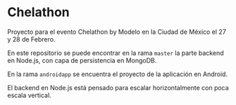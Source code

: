 Chelathon
===========

Proyecto para el evento Chelathon by Modelo en la Ciudad de México el 27 y 28
de Febrero.

En este repositorio se puede encontrar en la rama `master` la parte backend en
Node.js, con capa de persistencia en MongoDB.

En la rama `androidapp` se encuentra el proyecto de la aplicación en Android.

El backend en Node.js está pensado para escalar horizontalmente con poca escala vertical.
